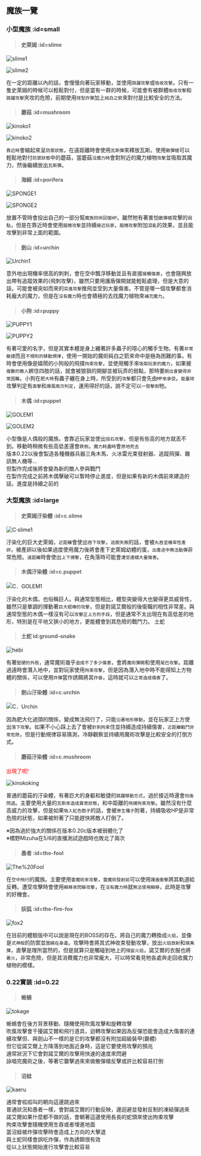 <h2>魔族一覽</h2>

### 小型魔族 :id=small

>#### 史萊姆 :id=slime

![slime1](../../../assets/images/wiki/map/enemy_list/slime1.png)

![slime2](../../../assets/images/wiki/map/enemy_list/slime2.png)

在一定的距離以內的話，會慢慢向著玩家移動，並使用`跳躍攻擊`或`吸收攻擊`。只有一隻史萊姆的時候可以輕鬆對付，但是當有一群的時候，可能會有被群體`吸收攻擊`和`跳躍攻擊`夾攻的危險，前期使用`球型炸彈`加上`純白之箭`來對付是比較安全的方法。

>#### 蘑菇 :id=mushroom

![kinoko1](../../../assets/images/wiki/map/enemy_list/kinoko1.png)

![kinoko2](../../../assets/images/wiki/map/enemy_list/kinoko2.png)

`靠近時`會縮起來呈`防禦狀態`，在遠距離時會使用`瓦斯彈`來釋放瓦斯。使用`散彈槍`可以輕鬆地對付`防禦狀態`中的蘑菇，當蘑菇`沒魔力時`會對附近的魔力植物`攻擊`並吸取其魔力，然後繼續放出`瓦斯彈`。

>#### 海綿 :id=porifera

![SPONGE1](../../../assets/images/wiki/map/enemy_list/SPONGE1.png)

![SPONGE2](../../../assets/images/wiki/map/enemy_list/SPONGE2.png)

放置不管時會投出自己的一部分幫`魔族同伴回復HP`。雖然牠有著害怕`散彈槍`攻擊的`弱點`，但是在靠近時會使用`龍捲攻擊`並持續`接近玩家`，`龍捲攻擊`附加`混亂`的效果，並且能攻擊到非常上面的範圍。

>#### 劍山 :id=urchin

![Urchin1](../../../assets/images/wiki/map/enemy_list/Urchin1.png)

意外地出現機率很高的刺刺，會在空中飄浮移動並且有直接`接觸傷害`，也會隨興放出帶有追蹤效果的{飛刺攻擊}，雖然只要用護盾彈開就能輕鬆處理，但是大意的話，可能會被突如而來的`突進攻擊`推飛並受到大量傷害。不管是哪一個攻擊都會消耗龐大的魔力，但是在`沒有魔力`時也會積極的去找魔力植物來`補充魔力`。

>#### 小狗 :id=puppy

![PUPPY1](../../../assets/images/wiki/map/enemy_list/PUPPY1.png)

![PUPPY2](../../../assets/images/wiki/map/enemy_list/PUPPY2.png)

有著可愛的名字，但是其實本體是身上纏著許多蟲子的噁心的觸手生物。有著`非常敏捷`而且`不規則的移動規律`，使用一開始的魔術純白之箭來命中是極為困難的事。有時會使用像是嬉鬧的小狗般的飛撲`拘束攻擊`，並使用觸手來`吸取玩家的魔力`，如果被`複數的敵人`綁住四肢的話，就會被狼狽的開腳並被玩弄的弱點，那時要`脫出會變得非常困難`。小狗在`肥大時`有蟲子纏在身上時，所受到的`攻擊`都只會先由`MP來承受`。`能量球`攻擊判定有`直擊`和`爆風兩次判定`，運用得好的話，說不定可以`一發擊倒`牠。

>#### 木偶 :id=puppet

![GOLEM1](../../../assets/images/wiki/map/enemy_list/GOLEM1.png)

![GOLEM2](../../../assets/images/wiki/map/enemy_list/GOLEM2.png)

小型像是人偶般的魔族。會靠近玩家並使出`投石攻擊`，但是有些高的地方就丟不到。移動時稍微有些高低差還會`跌倒`，`魔力耗盡時`會`原地死去`<br>
版本0.22以後會製造各種機器兵器三角木馬、火冰雷光束發射器、追蹤飛彈、雜訊無人機等...<br>
但製作完成後將會變為新的敵人參與戰鬥<br>
在製作完成之前將木偶擊破可以暫時停止進度，但是如果有新的木偶前來建造的話，進度是持續之前的

### 大型魔族 :id=large

>#### 史萊姆汙染體 :id=c.slime

![C·slime1](../../../assets/images/wiki/map/enemy_list/C·slime1.png)

汙染化的巨大史萊姆，`近距離`會使出`吞下攻擊`，`逃脫失敗`的話，會被`丸吞並機率性產卵`，被產卵以後如果過度使用魔力後將會產下史萊姆幼體的蛋，`出產途中無法動彈`非常危險。`遠距離`時會使出`上下撲擊`，在角落時可能會`遭受連續大量傷害`。

>#### 木偶汙染體 :id=c.puppet

![C．GOLEM1](../../../assets/images/wiki/map/enemy_list/C．GOLEM1.png)

汙染化的木偶，也俗稱巨人。與通常型態相比，體型突變得大也變得更具威脅性，雖然只是單調的揮動著`巨大棍棒的攻擊`，但是對諾艾爾般的後衛職的相性非常差。與通常型態的木偶一樣沒有可以`攻擊正上方的手段`，但是通常不太出現在有高低差的地形，特別是在平地又狹小的地方，更能體會到其危險的戰鬥力。
土蛇

>#### 土蛇 id:ground-snake

![hebi](../../../assets/images/wiki/map/enemy_list/hebi.png)

有著`堅硬的外殼`，通常魔術幾乎`造成不了多少傷害`，會將`魔術彈開`和使用`尾巴攻擊`。距離過遠時會潛入地中，並對玩家使用`拘束攻擊`，但是因為潛入地中時不能得知上方物體的關係，可以使用`炸彈`當作誘餌將其`炸昏`，這時就可以`正常造成傷害`了。

>#### 劍山汙染體 :id=c.urchin

![C．Urchin](../../../assets/images/wiki/map/enemy_list/C．Urchin.png)

因為肥大化過頭的關係，變成無法飛行了，只能`沿著地形移動`，並在玩家正上方使出`落下攻擊`。如果不小心踩上去了會被`針刺拘束`住並持續造成持續傷害，`近距離戰鬥非常危險`，但是行動規律容易猜測，冷靜觀察並持續用魔術攻擊是比較安全的打倒方式。

>#### 蘑菇汙染體 :id=c.mushroom

<font color=red>出現了呢!</font>

![kinokoking](../../../assets/images/wiki/map/enemy_list/kinokoking.png)

普通的蘑菇的汙染體，有著巨大的身軀和敏捷的`跳躍移動方式`，過於接近時還會`向後閃退`。主要使用大量的`瓦斯來造成異常狀態`，和中距離的`飛撲拘束攻擊`。雖然沒有什麼高威力的攻擊，但是如果`吸入紅色胞子`的話，會被`寄生種子`附著，持續吸收HP是非常危險的狀態，如果被附著了只能趕快將敵人打倒了。

※因為過於強大的關係在版本0.20c版本被弱體化了<br>
※橋野Mizuha在5/6的直播測試遊戲時也敗北了兩次

>#### 愚者 :id=the-fool

![The%20Fool](../../../assets/images/wiki/map/enemy_list/The%20Fool.png)

在`空中飛行`的魔族。主要使用`雷魔術來攻擊`，`雷魔術發射前`可以使用`護盾衝擊`將其軌道給反轉。遭受攻擊時會使用`瞬移來閃躲攻擊`，在`沒有魔力時`就`無法使用瞬移`，此時是攻擊的好機會。

>#### 妖狐 :id=the-fire-fox

![fox2](../../../assets/images/wiki/map/enemy_list/fox2.png)

在目前的體驗版中可以說是現在的BOSS的存在。將自己的魔力轉換成`火焰`，並像是`式神般`的防禦並`圍繞在身邊`。攻擊時會將其式神收束發動攻擊，放出`火焰放射`和`燒夷彈`，直擊是理所當然的，但是就算只是觸碰到地上的`殘留火焰`，諾艾爾的衣服也將`著火`，非常危險，但是其消費魔力也非常龐大，可以時常看見牠各處奔走回收魔力植物的模樣。

### 0.22實装 :id=0.22

>#### 蜥蜴

![tokage](../../../assets/images/wiki/map/enemy_list/tokage.png)

蜥蜴會在後方背景移動、隨機使用吹風攻擊和旋轉攻擊<br>
吹風攻擊會干擾諾艾爾和飛行道具，迴轉攻擊如果因為反彈恐能會造成大傷害的連續攻擊但、與劍山不一樣的是它的攻擊都沒有附加超級裝甲(霸體)<br>
但它從諾艾爾上方降落到地面近身時，這是它要使用攻擊的預兆<br>
通常狀況下它會對諾艾爾的攻擊用快速的速度來閃避<br>
詠唱完魔術之後，等著它襲擊過來來做散彈槍反擊或許比較容易打倒

>#### 沼蛙

![kaeru](../../../assets/images/wiki/map/enemy_list/kaeru.png)

通常會呱呱叫的朝向這邊跳過來<br>
普通狀況和愚者一樣，會對諾艾爾的行動反映，邊迴避並發射反制的凍結彈過來<br>
諾艾爾如果什麼都不做的話，會朝著這邊使用長長的蛇頭來使出拘束攻擊<br>
拘束攻擊會隨機使用生吞或者埋進地面<br>
當沼蛙被炸彈攻擊時會造成上方向的大擊退<br>
與土蛇同樣會誤吃炸彈，作為誘餌很有效<br>
從以上狀態開始進行攻擊會比較容易
